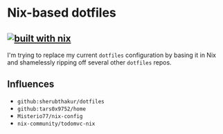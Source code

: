 # Nix-based dotfiles

## [![built with nix](https://builtwithnix.org/badge.svg)](https://builtwithnix.org)

I'm trying to replace my current `dotfiles` configuration by basing it in Nix and shamelessly ripping off several other `dotfiles` repos.

## Influences

- `github:sherubthakur/dotfiles`
- `github:tars0x9752/home`
- `Misterio77/nix-config`
- `nix-community/todomvc-nix`
